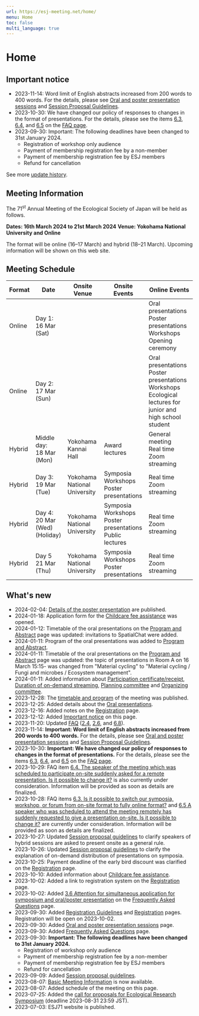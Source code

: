 ```yaml
---
url: https://esj-meeting.net/home/
menu: Home
toc: false
multi_language: true
---
```


# Home

## Important notice

* 2023-11-14: Word limit of English abstracts increased from 200 words to 400 words. For the details, please see [Oral and poster presentation sessions](oral_and_poster_sessions) and [Session Proposal Guidelines](session_proposal_guidelines).
* 2023-10-30: We have changed our policy of responses to changes in the format of presentations. For the details, please see the items [6.3](faq#Is_it_possible_to_switch_our_symposia_workshop_or_forum_from_on-site_format_to_fully_online_format), [6.4](faq#The_speaker_of_the_meeting_which_was_scheduled_to_participate_on-site_suddenly_asked_for_a_remote_presentation_Is_it_possible_to_change_it), and [6.5](faq#A_speaker_who_was_scheduled_to_attend_the_meeting_remotely_has_suddenly_requested_to_give_a_presentation_on-site_Is_it_possible_to_change_it) on the [FAQ page](faq).
* 2023-09-30: Important: The following deadlines have been changed to 31st January 2024.
    * Registration of workshop only audience
    * Payment of membership registration fee by a non-member
    * Payment of membership registration fee by ESJ members
    * Refund for cancellation

See more [update history](#Whats_new).

## Meeting Information

The 71<sup>st</sup> Annual Meeting of the Ecological Society of Japan will be held as follows.

**Dates: 16th March 2024 to 21st March 2024**
**Venue: Yokohama National University and Online**

The format will be online (16–17 March) and hybrid (18–21 March).
Upcoming information will be shown on this web site.

## Meeting Schedule

| Format | Date                                | Onsite Venue                 | Onsite Events                                                    | Online Events                                                                                                     |
| ------ | ----------------------------------- | ---------------------------- | ---------------------------------------------------------------- | ----------------------------------------------------------------------------------------------------------------- |
| Online | Day 1:<br>16 Mar (Sat)              |                              |                                                                  | Oral presentations<br>Poster presentations<br>Workshops<br>Opening ceremony                                       |
| Online | Day 2:<br>17 Mar (Sun)              |                              |                                                                  | Oral presentations<br>Poster presentations<br>Workshops<br>Ecological lectures for junior and high school student |
| Hybrid | Middle day:<br>18 Mar (Mon)         | Yokohama Kannai Hall         | Award lectures                                                   | General meeting<br>Real time Zoom streaming                                                                       |
| Hybrid | Day 3:<br>19 Mar (Tue)              | Yokohama National University | Symposia<br>Workshops<br>Poster presentations                    | Real time Zoom streaming                                                                                          |
| Hybrid | Day 4:<br>20 Mar (Wed)<br>(Holiday) | Yokohama National University | Symposia<br>Workshops<br>Poster presentations<br>Public lectures | Real time Zoom streaming                                                                                          |
| Hybrid | Day 5<br>21 Mar (Thu)               | Yokohama National University | Symposia<br>Workshops<br>Poster presentations                    | Real time Zoom streaming                                                                                          |

## What's new

* 2024-02-04: [Details of the poster presentation](oral_and_poster_sessions#Poster_presentations) are published.
* 2024-01-18: Application form for the [Childcare fee assistance](childcare) was opened.
* 2024-01-12: Timetable of the oral presentations on the [Program and Abstract](program_and_abstract) page was updated: invitations to SpatialChat were added.
* 2024-01-11: Program of the oral presentations was added to [Program and Abstract](program_and_abstract).
* 2024-01-11: Timetable of the oral presentations on the [Program and Abstract](program_and_abstract) page was updated: the topic of presentations in Room A on 16 March 15:15- was changed from "Material cycling" to "Material cycling / Fungi and microbes / Ecosystem management".
* 2024-01-11: Added information about [Participation certificate/receipt](basic_information#Participation_certificatereceipts), [Duration of on-demand streaming](basic_information#FORMAT_OF_THE_MEETING), [Planning committee](basic_information#ANNUAL_MEETING_PLANNING_COMMITTEE) and [Organizing committee](basic_information#ANNUAL_MEETING_ORGANIZING_COMMITTEE).
* 2023-12-28: The [timetable and program](program_and_abstract) of the meeting was published.
* 2023-12-25: Added details about the [Oral presentations](oral_and_poster_sessions#Precautions_about_the_presentation_materials).
* 2023-12-16: Added notes on the [Registration](registration) page.
* 2023-12-12: Added [Important notice](#important_notice) on this page.
* 2023-11-20: Updated [FAQ](faq) ([2.4](faq#Are_audience_members_who_only_attend_the_workshops_required_to_apply_for_entry_and_pay_the_registration_fee), [2.6](faq#Can_the_registration_and_banquet_fees_be_paid_by_my_organization_using_public_expense), and [6.8](faq#Is_it_possible_to_make_only_some_of_the_presentations_of_a_workshopsymposium_private_on-demand)).
* 2023-11-14: **Important: Word limit of English abstracts increased from 200 words to 400 words.** For the details, please see [Oral and poster presentation sessions](oral_and_poster_sessions) and [Session Proposal Guidelines](session_proposal_guidelines).
* 2023-10-30: **Important: We have changed our policy of responses to changes in the format of presentations.** For the details, please see the items [6.3](faq#Is_it_possible_to_switch_our_symposia_workshop_or_forum_from_on-site_format_to_fully_online_format), [6.4](faq#The_speaker_of_the_meeting_which_was_scheduled_to_participate_on-site_suddenly_asked_for_a_remote_presentation_Is_it_possible_to_change_it), and [6.5](faq#A_speaker_who_was_scheduled_to_attend_the_meeting_remotely_has_suddenly_requested_to_give_a_presentation_on-site_Is_it_possible_to_change_it) on the [FAQ page](faq).
* 2023-10-29: FAQ item [6.4. The speaker of the meeting which was scheduled to participate on-site suddenly asked for a remote presentation. Is it possible to change it?](faq#The_speaker_of_the_meeting_which_was_scheduled_to_participate_on-site_suddenly_asked_for_a_remote_presentation_Is_it_possible_to_change_it) is also currently under consideration. Information will be provided as soon as details are finalized.
* 2023-10-28: FAQ items [6.3. Is it possible to switch our symposia, workshop, or forum from on-site format to fully online format?](faq#Is_it_possible_to_switch_our_symposia_workshop_or_forum_from_on-site_format_to_fully_online_format) and [6.5 A speaker who was scheduled to attend the meeting remotely has suddenly requested to give a presentation on-site. Is it possible to change it?](faq#A_speaker_who_was_scheduled_to_attend_the_meeting_remotely_has_suddenly_requested_to_give_a_presentation_on-site_Is_it_possible_to_change_it) are currently under consideration. Information will be provided as soon as details are finalized.
* 2023-10-27: Updated [Session proposal guidelines](session_proposal_guidelines) to clarify speakers of hybrid sessions are asked to present onsite as a general rule.
* 2023-10-26: Updated [Session proposal guidelines](session_proposal_guidelines#CALL_FOR_SYMPOSIA) to clarify the explanation of on-demand distribution of presentations on symposia.
* 2023-10-25: Payment deadline of the early bird discount was clarified on the [Registration](registration) page.
* 2023-10-10: Added information about [Childcare fee assistance](childcare).
* 2023-10-02: Added a link to registration system on the [Registration](registration) page.
* 2023-10-02: Added [3.6 Attention for simultaneous application for symposium and oral/poster presentation](faq#I_would_like_to_give_a_presentation_at_the_symposium_Can_I_also_apply_for_the_oral_or_poster_presentation_to_have_a_presentation_in_case_my_proposal_for_the_symposium_is_not_accepted) on the [Frequently Asked Questions](faq) page.
* 2023-09-30: Added [Registration Guidelines](registration_guidelines) and [Registration](registration) pages. Registration will be open on 2023-10-02.
* 2023-09-30: Added [Oral and poster presentation sessions](oral_and_poster_sessions) page.
* 2023-09-30: Added [Frequently Asked Questions](faq) page.
* 2023-09-30: **Important: The following deadlines have been changed to 31st January 2024.**
    * Registration of workshop only audience
    * Payment of membership registration fee by a non-member
    * Payment of membership registration fee by ESJ members
    * Refund for cancellation
* 2023-09-09: Added [Session proposal guidelines](session_proposal_guidelines).
* 2023-08-07: [Basic Meeting Information](basic_information) is now available.
* 2023-08-07: Added schedule of the meeting on this page.
* 2023-07-25: Added the [call for proposals for Ecological Research Symposium](er_symposium) (deadline 2023-08-31 23:59 JST).
* 2023-07-03: ESJ71 website is published.
